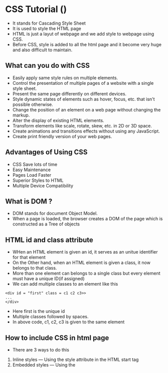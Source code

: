 # CSS Tutorial (https://www.tutorialrepublic.com/css-tutorial/)

- It stands for Cascading Style Sheet
- It is used to style the HTML page
- HTML is just a layut of webpage and we add style to webpage using CSS.
- Before CSS, style is added to all the html page and it become very huge and also difficult to maintain.

## What can you do with CSS

- Easily apply same style rules on multiple elements.
- Control the presentation of multiple pages of a website with a single style sheet.
- Present the same page differently on different devices.
- Style dynamic states of elements such as hover, focus, etc. that isn't possible otherwise.
- Change the position of an element on a web page without changing the markup.
- Alter the display of existing HTML elements.
- Transform elements like scale, rotate, skew, etc. in 2D or 3D space.
- Create animations and transitions effects without using any JavaScript.
- Create print friendly version of your web pages.

## Advantages of Using CSS

- CSS Save lots of time
- Easy Maintenance
- Pages Load Faster
- Superior Styles to HTML
- Multiple Device Compatibility

## What is DOM ?

- DOM stands for document Object Model.
- When a page is loaded, the browser creates a DOM of the page which is constructed as a Tree of objects

## HTML id and class attribute

- WHen an HTML element is given an id, it serves as an unitue identifier for that element
- On the Other hand, when an HTML element is given a class, it now belongs to that class.
- More than one element can belongs to a single class but every element must have a unique ID(if assigned)
- We can add multiple classes to an element like this

```
<div id = "first" class = c1 c2 c3>>
...
</div>
```

- Here first is the unique id
- Multiple classes followed by spaces.
- In above code, c1, c2, c3 is given to the same element <div>

## How to include CSS in html page

- There are 3 ways to do this

1. Inline styles — Using the style attribute in the HTML start tag
2. Embedded styles — Using the <style> element in the head section of a document
3. External style sheets — Using the <link> element, pointing to an external CSS file

## Inline Styles

```
    <h1 style="color:red; font-size:30px;">This is a heading</h1>
    <p style="color:green; font-size:22px;">This is a paragraph.</p>
    <div style="color:blue; font-size:14px;">This is some text content.</div>
```

## Embedded styles

```
    <html lang="en">
    <head>
        <title>My HTML Document</title>
        <style>
            body { background-color: YellowGreen; }
            p { color: #fff; }
        </style>
    </head>
    <body>
        <h1>This is a heading</h1>
        <p>This is a paragraph of text.</p>
    </body>
    </html>
```

## External style sheets

- Create another style.css file and include in the html page like this
- Include the style.css file inside head tag
- In below Example style.css is the file where all styles declared

```
  <head>
      <title>My HTML Document</title>
      <link rel="stylesheet" href="css/style.css">
  </head>
```

## How to import external Style sheet

- ```
        <style>
        @import url("css/style.css");
        p {
            color: blue;
            font-size: 16px;
        }
      </style>

      @import url("css/layout.css");
      @import url("css/color.css");
      body {
        color: blue;
        font-size: 14px;
      }
  ```

## Another way to import extrrnal Style sheet

- Create a CSS style file named **style.css** in the same folder with all the defined style
- Define the style.css in style sheet like below

```
  <!DOCTYPE html>
  <html lang="en">
  <head>
      <meta charset="UTF-8">
      <meta http-equiv="X-UA-Compatible" content="IE=edge">
      <meta name="viewport" content="width=device-width, initial-scale=1.0">
      <title>Document</title>
  <!-- Define your css here -->
  <link rel="stylesheet" href="style.css">
  </head>

  <body>
  </body>
  </html>
```

## Understanding CSS Syntax

- ```
      h1 {
          color:blue;
          text-align:center;
          }
  ```
- here h1 -> selector  
   color -> Property  
   blue -> Value  
   text-align -> Another Property  
   center -> Value
- All properties are separated by semicolon
- You can add any number of properties

## What is CSS Selector

- A CSS selector is used to select an HTML elemtnt(s) for styling

```
body{
  color: red;
  background: pink;
}
```

- After each property inside style, there must be a semicolon
- In above code color, background are the property name and the values are defined after a colon

## Selector

- Selector means combinely you can assign style to many element in a single html web page.
- There are different selectors
- **Universal Selector** THis means you can apply the style to all the elements in the html page
- ```
      * {
          margin: 0;
          padding: 0;
      }
  ```
- This will remove all the padding and margin from all the elements given in any html elements like <p> <div> <h1> etc.

- **Element Type Selector** This will applied to all the elements present in the html page
- ```
    p {
        color: blue;
    }
  ```
- This will change all the color of the paragraph present in the html page
- **ID selector** will apply to all the ids given to the element name, for example
- ```
      #error {
          color: red;
      }
  ```
- Color of all the element change to red
- **Class Selectors** will apply to all the class name defined in the style
- ```
    .blue {
        color: blue;
    }
  ```
- ```
      p.blue {
          color: blue;
      }
  ```
- The style rule inside the selector p.blue renders the text in blue of only those <p> elements that has class attribute set to blue, and has no effect on other paragraphs.
- **Descendant Selectors** You can use these selectors when you need to select an element that is the descendant of another element,
- ```
      ul.menu li a {
          text-decoration: none;
      }
  ```
- The style rules inside the selector ul.menu li a applied to only those <a> elements that contained inside an <ul> element having the class .menu, and has no effect on other links inside the document.
- **Child Selector** is used to select only those elements that are the direct children of some element.
- ```
      ul > li {
          list-style: square;
      }
      ul > li ol {
          list-style: none;
      }
  ```
- **Adjacent Sibling Selectors** The adjacent sibling selectors can be used to select sibling elements (i.e. elements at the same level). This selector has the syntax like: E1 + E2, where E2 is the target of the selector.
- ```
    h1 + p {
        color: blue;
        font-size: 18px;
    }
    ul.task + p {
        color: #f0f;
        text-indent: 30px;
    }
  ```
- In the above example if p is the immediate element after h1 in the html tag tree, the the first style is applied to that p element
- In the second case, if ul class name is task and the p is the immediate element after this id, then the style will be applied to the p element

- **General Sibling Selector** is same as the Adjecent sibling selector, but it will apply to all the adjecent element.
- ```
      h1 ∼ p {
          color: blue;
          font-size: 18px;
      }
      ul.task ∼ p {
          color: #f0f;
          text-indent: 30px;
      }
  ```
- In the above example, the first style will be apply to all the <p> which are after the <h1> element in the tree.
- The second style will apply to all the <p> element which is after <ul class="task"> in the html tree.

- **Grouping Selector** if a particular style is apply to some of the elements, instead of declaring style individually we can define once like this
- ```
        h1,h2,h3  {
            common properties
        }
  ```
  > > You can define multiple class names in one element separated by space

## Common properties

- Color can be defined in these types hexadecimal, rgb or color name
- ```
      h1 {
        color: red; or color: #ff5722; or color: rgb(255, 165, 0);
      }
  ```
- **Background**
  - Background Color -> h1 { background-color: #f0e68c; }
  - background-image -> h1 { background-image: url("images/tile.png"); }
  - background-repeat
  - background-attachment
  - background-position
- **Font**
  - font-family
  - font-style
  - font-weight
  - font-size
  - font-variant
- **Text**
  - text-color
  - text-align
  - text-decoration
  - text-transform
  - text-indent
  - line-height
  - letter-spacing
  - word-spacing
- **link**
  - a:link — define styles for normal or unvisited links.
  - a:visited — define styles for links that the user has already visited.
  - a:hover — define styles for a link when the user place the mouse pointer over it.
  - a:active — define styles for links when they are being clicked.
- **List**
  - ul { list-style-type: square; }
  - ol { list-style-type: upper-roman; }
  - ol.in li { list-style-position: inside; } -**Table**
  - table, th, td { border: 1px solid black; }
  - table {border-collapse: collapse;}
  - th, td { border: 1px solid black; }
  - table { width: 300px; table-layout: fixed or auto; }

## Some of the Advanced css tags

- **outline** -
- **cursor** - YOu can customize cursor when cursor move over the element
- **overflow** - When overflow text, it will show scroll
- **Units** - Only one character is bigger size as compared to other characters in that word
- **display** - span { display: block; } a { display: block; } span { display: inline; } a { display: inline-block; } a { display: none; }
- **visibility** visible, hidden, collapse, inherit,
- **position**
- **layering**

## Colors and Background

- CSS rules are simple key-value pairs with a selector we can write CSS rules o change color and set backgrounds

## The color property

- CSS color property can be used to set the text color inside an element

```
p {
  color :  red // text color will be changed to red with element name p
}
```

- Similarly we can set color for different elements.

## TYpes of color values

- FOllowing are the most commonly used color values in CSS
- **RGB** Specify color using RED, GREEN, BLUE values, eg rgb(200, 98,70)
- **HEX CODE** specify color using hash code values of colors, eg #d3d3d3
- **HSL** Specify the color using hsl values, eg hsl(8%, 90%, 63%)
- HSL - Hue Saturation Lightness
  > > THe value of the color or background color is provided as any one of these values
  > > We also have an RGBA and HSLA values for color but they are rarely used by beginners. A stands for alpha

## The Background-color property

- THe CSS background-color property specifies the background color of a container
- for example

```
.brown{
  background-color : brown;
}
```

## Background-image property

- Used to set an image as the background

```
body{
    background-image: Url("image.png")
}
```

- THe image is by default repeated in X and Y directions

## THe background-repeat property

- can be any one of these
- **repeat-x** -> Repeat in horizontal direction
- **repeat-y** -> Repeat in vertical direction
- **no-repeat** -> Image not Repeat
  > > See more posible values at MDN docs

## THe background-size property

- Can be following
- **cover** -> Fits and no empty space remains
- **contain** -> Fits and Image is fully visible
- **auto** -> Display in original size
- **{{width}}** -> Set width & height will be set automatically
- **{{width}} {{height}}** -> Set width & height
  > > Always check the MDN docs to check a given CSS property. Remember practice will make you perfect

## Background-position property

- Set the starting position of a background image

```
div{
    background-position : left top;
}
```

## background-attachment property

- Defines a scrollable Or non-scrollable character of a background image

```
div2{
  background-attachment : fixed
}
```

## Background shorthand property

- A single property to set multiple background properties

```
div3{
    background: red URL('img.png') no-repeat fixed right top;
}
```

- One of the properties acan be missing given the others are in order

# Box Model

- The CSS Box model looks at all the HTML elements as boxes
- One Box another, like h1 is one box inside another box body
- With properties like padding, boarder margin

## Setting width and height

- We can set width and height in CSS as follows

```
  #box {
    height : 70px;
    width : 70 Px;
  }
```

> > The total Width/Height is calculated as follows
> > total height = height + top|bottom padding + top|bottom boarder + top|bottom margin

## Setting margin and padding

- We can set margin and padding as follows

```
.box{
  margin : 3px;   // sets top, bottom,left and right values for both the parameters
  padding : 3px;
}
```

## another way

```
boxMargin {
  margin : 7px 0px 2px 11px  (top, right bottom left) clockwise
}

boxLast {
    margin: 7px 3px (top & bottom left & right)
}
```

- We can also set individual margins/paddings like this

```
boxMargin {
  margin-top : 9px;
  margin-bottom : 8px;
  margin-left : 7px;
  margin-right : 6px;
}
```

## Setting boarders

- We can set the boarders as follows

```
.bx{
  boarder-width : 2px;
  boarer-style : solid;
  boarder-color : red;
}

or

.bx{
  boarder : 2px solid red;
}
```

## Boarder Radious

- We can set boarder radioud to create rounded boarders

```
div2{
    boarder-radious : 7px;

}
```

## Margin Collapse

- When 2 margins from different elements overlap, the equevelent margin is the greater of the two. THis is known as margin collpse

## Box sizing

- Determine what out of padding and boarder is included in elements width and height can be content-boox or boarder-box

```
div1{
    box-sizing : boarder-box;
}
```

- The content width and height incudes content + padding + boarder

# Font and Display

## display property

- The CSS display property is used to determine whether an element is treated as a block/ inline elemtn and the layout used for its children(flexbox/grid/ etc)

## display-inline

- Taakes only the space required by the element.
- No linemarks before and after setting width/height not allowed.

## display : block

- Takes full space available in width and leaves a new line before and after the element

## display inline-block

- Similar to inline but setting height, width, margin and padding is allowed.
- Elements can sit next to each other

## display none vs visibility : hidden

- With display: none, the element is removed from document flow. It's space is not blocked
- with visibility: hidden, the element is hidden but it's space is reserved

## text align property

- Used to set the norizontal alignment of a text

```
div{
    text-align : center;
}
```

## text decoration property

- Used to decorate the text
- Can be overline, line through, underline, none

## text transfer property

- Used to specify uppercase and lowercase letters in a text

```
p.uppercase{
  text-transfer : uppercase;
}
```

## Line height property

- Used to specify the space between lines

```
.small{
  line-height : 0.7;
}
```

## font

- Font plays a very important role in the look and feel of a website

## font-family

- Font family specifies the font of a text
- CAn hold multiple values as a fallback system

```
p{
  font-family : "times new roman", monospace;
}
```

> > Always do this to ensure the correct font of your choice is rendered

## Web safe fonts

- These fonts are universally installed across browser

## How to add Google fonts

- IN order to use custom google fonts, go to google fonts
- Then select a style and finally paste it to the style.css of yout page

## Other font properties

- Some of the other font properties are listed below
- font-size
- font-style
- fontvariant

## Generic families

- Broad class of similar font eg serif, sans-serif
- Just like when we say fruit, it can be any fruit

## font-family -> specific

## generic-family -> Generic

# Size position and List

- There are more units for describing size other than px.
- There are rem, cm, vw, vh, percentage etc

## Whats wrong with pixels ?

- Pixels(px) are relative to the viewing device.
- For a device with size 1920x1080, 1 px is 1 unit out of 1080/1920

### Relative lengths

- These units are relative to the other length property
- Following are some of the most commonly used relatives length

### em

- Unit relative to the parent font size.
- Em means My parent elements font size

### rem -> unit relative to the root font size {html tag}

### VW -> Unit relative to 1% View port width
